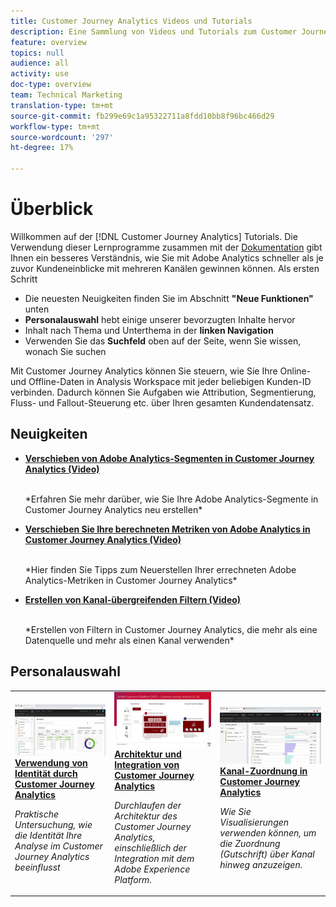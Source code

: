 ```yaml
---
title: Customer Journey Analytics Videos und Tutorials
description: Eine Sammlung von Videos und Tutorials zum Customer Journey Analytics von Adoben.
feature: overview
topics: null
audience: all
activity: use
doc-type: overview
team: Technical Marketing
translation-type: tm+mt
source-git-commit: fb299e69c1a95322711a8fdd10bb8f96bc466d29
workflow-type: tm+mt
source-wordcount: '297'
ht-degree: 17%

---
```



# Überblick

Willkommen auf der [!DNL Customer Journey Analytics] Tutorials.  Die Verwendung dieser Lernprogramme zusammen mit der [Dokumentation](https://docs.adobe.com/content/help/de-DE/analytics-platform/using/cja-landing.html) gibt Ihnen ein besseres Verständnis, wie Sie mit Adobe Analytics schneller als je zuvor Kundeneinblicke mit mehreren Kanälen gewinnen können.  Als ersten Schritt

* Die neuesten Neuigkeiten finden Sie im Abschnitt **&quot;Neue Funktionen&quot;** unten
* **Personalauswahl** hebt einige unserer bevorzugten Inhalte hervor
* Inhalt nach Thema und Unterthema in der **linken Navigation**
* Verwenden Sie das **Suchfeld** oben auf der Seite, wenn Sie wissen, wonach Sie suchen

Mit Customer Journey Analytics können Sie steuern, wie Sie Ihre Online- und Offline-Daten in Analysis Workspace mit jeder beliebigen Kunden-ID verbinden. Dadurch können Sie Aufgaben wie Attribution, Segmentierung, Fluss- und Fallout-Steuerung etc. über Ihren gesamten Kundendatensatz.

## Neuigkeiten

* **[Verschieben von Adobe Analytics-Segmenten in Customer Journey Analytics (Video)](/help/moving-adobe-analytics-segments-to-customer-journey-analytics.md)**

   <br>
   *Erfahren Sie mehr darüber, wie Sie Ihre Adobe Analytics-Segmente in Customer Journey Analytics neu erstellen*

* **[Verschieben Sie Ihre berechneten Metriken von Adobe Analytics in Customer Journey Analytics (Video)](/help/moving-your-calculated-metrics-from-adobe-analytics-to-customer-journey-analytics.md)**

   <br>
   *Hier finden Sie Tipps zum Neuerstellen Ihrer errechneten Adobe Analytics-Metriken in Customer Journey Analytics*

* **[Erstellen von Kanal-übergreifenden Filtern (Video)](/help/creating-cross-channel-filters-in-customer-journey-analytics.md)**

   <br>
   *Erstellen von Filtern in Customer Journey Analytics, die mehr als eine Datenquelle und mehr als einen Kanal verwenden*

## Personalauswahl

<table>
<tr>
  <td>
    <a href="/help/understanding-how-customer-journey-analytics-uses-identity.md">
      <img alt="Verwendung von Identität durch CJA" src="assets/30750.jpg" />
    </a>
    <div>
      <a href="/help/understanding-how-customer-journey-analytics-uses-identity.md">
    <strong>Verwendung von Identität durch Customer Journey Analytics</strong>
    </a>
    </div>
    <p>
    <em>Praktische Untersuchung, wie die Identität Ihre Analyse im Customer Journey Analytics beeinflusst</em>
    <p>
  </td>
   <td>
    <a href="/help/architecture-and-integrations-of-cja.md">
      <img alt="Architektur und Integration von Customer Journey Analytics" src="assets/32483.jpg" />
    </a>
    <div>
      <a href="/help/architecture-and-integrations-of-cja.md">
    <strong>Architektur und Integration von Customer Journey Analytics</strong>
    </a>
    </div>
    <p>
    <em>Durchlaufen der Architektur des Customer Journey Analytics, einschließlich der Integration mit dem Adobe Experience Platform.</em>
    <p>
  </td>
  <td>
    <a href="/help/cross-channel-attribution-in-customer-journey-analytics.md">
      <img alt="Kanal-Zuordnung in Customer Journey Analytics" src="assets/31772.jpg" />
    </a>
    <div>
      <a href="/help/cross-channel-attribution-in-customer-journey-analytics.md">
    <strong>Kanal-Zuordnung in Customer Journey Analytics</strong>
    </a>
    </div>
    <p>
    <em>Wie Sie Visualisierungen verwenden können, um die Zuordnung (Gutschrift) über Kanal hinweg anzuzeigen.</em>
    <p>
  </td>
</tr>
</table>
